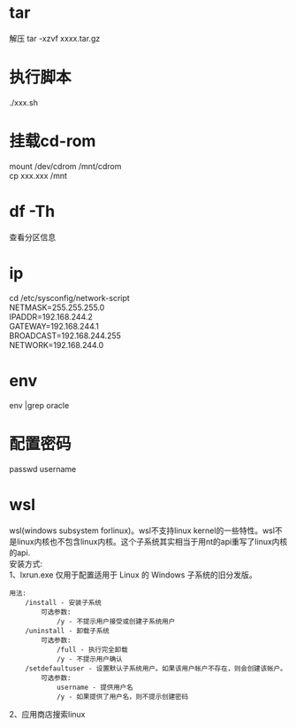 # tar
解压 tar -xzvf xxxx.tar.gz  
# 执行脚本
./xxx.sh  
# 挂载cd-rom
mount /dev/cdrom /mnt/cdrom  
cp xxx.xxx /mnt  

# df -Th
查看分区信息

# ip
cd /etc/sysconfig/network-script  
NETMASK=255.255.255.0  
IPADDR=192.168.244.2  
GATEWAY=192.168.244.1  
BROADCAST=192.168.244.255  
NETWORK=192.168.244.0  


# env
env |grep oracle

# 配置密码
passwd username

# wsl 
wsl(windows subsystem forlinux)。wsl不支持linux kernel的一些特性。wsl不是linux内核也不包含linux内核。这个子系统其实相当于用nt的api重写了linux内核的api.    
安装方式:  
1、lxrun.exe 仅用于配置适用于 Linux 的 Windows 子系统的旧分发版。  
```
用法:
    /install - 安装子系统
        可选参数:
            /y - 不提示用户接受或创建子系统用户
    /uninstall - 卸载子系统
        可选参数:
            /full - 执行完全卸载
            /y - 不提示用户确认
    /setdefaultuser - 设置默认子系统用户。如果该用户帐户不存在，则会创建该帐户。
        可选参数:
            username - 提供用户名
            /y - 如果提供了用户名，则不提示创建密码
```
2、应用商店搜索linux